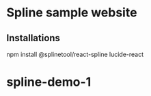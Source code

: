 # Spline sample website

## Installations 
npm install @splinetool/react-spline lucide-react

# spline-demo-1
